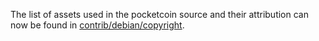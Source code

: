 The list of assets used in the pocketcoin source and their attribution can now be found in [contrib/debian/copyright](../contrib/debian/copyright).
